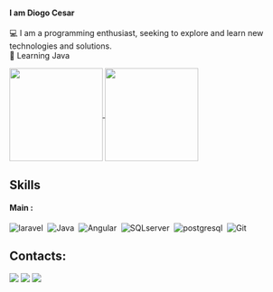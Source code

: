 
#### I am Diogo Cesar
💻 I am a programming enthusiast, seeking to explore and learn new technologies and solutions.<br>
📝 Learning Java


<div>
  <a href="https://github.com/DiogoCesar-dev">
    <img height="165em" align="center" src="https://github-readme-stats.vercel.app/api?username=DiogoCesar-dev&count_private=true&include_all_commits=true&show_icons=true&theme=highcontrast&hide_border=false&show_owner=true" />
  </a>
  <a href="https://github.com/DiogoCesar-dev">
    <img height="165em" align="center" src="https://github-readme-stats.vercel.app/api/top-langs?username=DiogoCesar-dev&theme=highcontrast&hide_border=false&&layout=compact"/>
  </a>
</div>

## Skills

#### Main :

<img  alt="laravel" src="https://img.shields.io/badge/Laravel-FF2D20?style=for-the-badge&logo=laravel&logoColor=white" />&nbsp;
![Java](https://img.shields.io/badge/Java-000?style=for-the-badge&logo=java)&nbsp;
<img  alt="Angular" src="https://img.shields.io/badge/Angular-DD0031?style=for-the-badge&logo=angular&logoColor=white" />&nbsp;
<img  alt="SQLserver" src="https://img.shields.io/badge/Microsoft%20SQL%20Server-CC2927?style=for-the-badge&logo=microsoft%20sql%20server&logoColor=white" />&nbsp;
<img  alt="postgresql" src="https://img.shields.io/badge/PostgreSQL-316192?style=for-the-badge&logo=postgresql&logoColor=white" />&nbsp;
![Git](https://img.shields.io/badge/GIT-E44C30?style=for-the-badge&logo=git&logoColor=white)&nbsp;



## Contacts:

<div> 
<a href="https://www.instagram.com/diogoo_065"><img src="https://img.shields.io/badge/Instagram-E4405F?style=for-the-badge&logo=instagram&logoColor=white" target="_blank" /></a>
<a href = "mailto:diogocesar.2127@gmail.com"> <img src="https://img.shields.io/badge/-Gmail-%23333?style=for-the-badge&logo=gmail&logoColor=white" target="_blank"></a>
<a href="https://www.linkedin.com/in/diogo-cesar-972999246/" target="_blank"><img src="https://img.shields.io/badge/-LinkedIn-%230077B5?style=for-the-badge&logo=linkedin&logoColor=white"  target="_blank"></a> 
</div>&nbsp;&nbsp;


